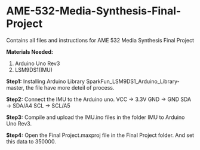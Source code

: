 # AME-532-Media-Synthesis-Final-Project
Contains all files and instructions for AME 532 Media Synthesis Final Project

**Materials Needed:**
1. Arduino Uno Rev3
2. LSM9DS1(IMU)

**Step1:**
Installing Arduino Library SparkFun_LSM9DS1_Arduino_Library-master, the file have more deteil of process.

**Step2:**
Connect the IMU to the Arduino uno. 
VCC → 3.3V
GND → GND
SDA → SDA/A4
SCL → SCL/A5

**Step3:**
Compile and upload the IMU.ino files in the folder IMU to Arduino Uno Rev3.

**Step4:**
Open the Final Project.maxproj file in the Final Project folder. And set this data to 350000.

